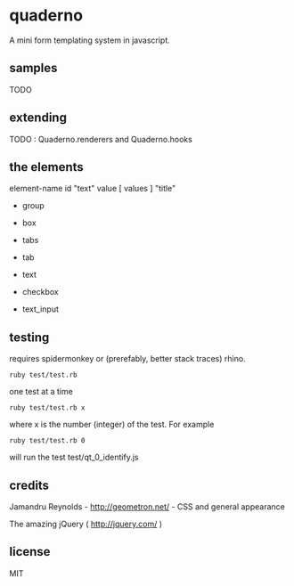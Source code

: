 
# quaderno

A mini form templating system in javascript.


## samples

TODO


## extending

TODO : Quaderno.renderers and Quaderno.hooks


## the elements

element-name id "text" value [ values ] "title"

* group
* box
* tabs
* tab
* text

* checkbox
* text_input


## testing

requires spidermonkey or (prerefably, better stack traces) rhino.

    ruby test/test.rb

one test at a time

    ruby test/test.rb x

where x is the number (integer) of the test. For example

    ruby test/test.rb 0

will run the test test/qt_0_identify.js


## credits

Jamandru Reynolds - <a href="http://geometron.net">http://geometron.net/</a> - CSS and general appearance

The amazing jQuery ( http://jquery.com/ )


## license

MIT

